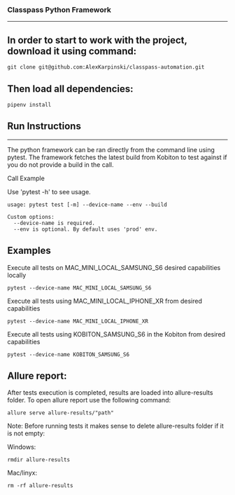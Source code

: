 ### Classpass Python Framework 
-----
## In order to start to work with the project, download it using command:
```
git clone git@github.com:AlexKarpinski/classpass-automation.git
```

## Then load all dependencies:
```
pipenv install
```

## Run Instructions 
----- 
The python framework can be ran directly from the command line using pytest. The framework fetches the latest build from Kobiton to test against if you do not provide a build in the call. 

Call Example 

Use 'pytest -h' to see usage. 
```
usage: pytest test [-m] --device-name --env --build 

Custom options:
  --device-name is required. 
  --env is optional. By default uses 'prod' env.  
```
## Examples 

Execute all tests on MAC_MINI_LOCAL_SAMSUNG_S6 desired capabilities locally
```
pytest --device-name MAC_MINI_LOCAL_SAMSUNG_S6
```
Execute all tests using MAC_MINI_LOCAL_IPHONE_XR from desired capabilities
```
pytest --device-name MAC_MINI_LOCAL_IPHONE_XR
```
Execute all tests using KOBITON_SAMSUNG_S6 in the Kobiton from desired capabilities
```
pytest --device-name KOBITON_SAMSUNG_S6
```
## Allure report:
After tests execution is completed, results are loaded into allure-results folder.
To open allure report use the following command:
```
allure serve allure-results/"path"
```
Note: Before running tests it makes sense to delete allure-results folder if it is not empty:

Windows:
```
rmdir allure-results
```
Mac/linyx:
```
rm -rf allure-results
```
